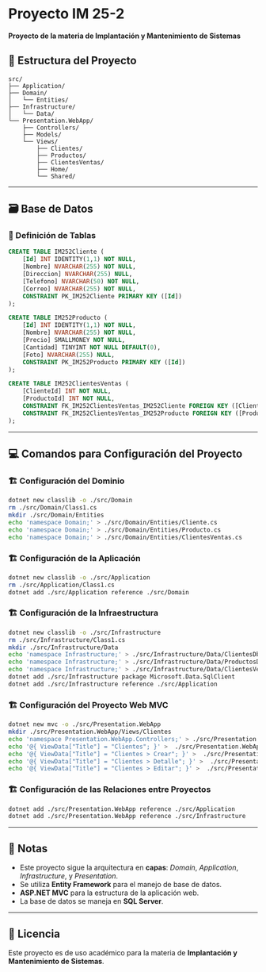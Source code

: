 # Proyecto IM 25-2

**Proyecto de la materia de Implantación y Mantenimiento de Sistemas**

## 📂 Estructura del Proyecto

```tree
src/
├── Application/
├── Domain/
│   └── Entities/
├── Infrastructure/
│   └── Data/    
└── Presentation.WebApp/
    ├── Controllers/
    ├── Models/
    └── Views/
        ├── Clientes/
        ├── Productos/
        ├── ClientesVentas/
        ├── Home/
        └── Shared/
```

---

## 🗃️ Base de Datos

### 📌 Definición de Tablas

```sql
CREATE TABLE IM252Cliente (
    [Id] INT IDENTITY(1,1) NOT NULL,
    [Nombre] NVARCHAR(255) NOT NULL,
    [Direccion] NVARCHAR(255) NULL,
    [Telefono] NVARCHAR(50) NOT NULL,
    [Correo] NVARCHAR(255) NOT NULL,
    CONSTRAINT PK_IM252Cliente PRIMARY KEY ([Id])
);

CREATE TABLE IM252Producto (
    [Id] INT IDENTITY(1,1) NOT NULL,
    [Nombre] NVARCHAR(255) NOT NULL,
    [Precio] SMALLMONEY NOT NULL,
    [Cantidad] TINYINT NOT NULL DEFAULT(0),
    [Foto] NVARCHAR(255) NULL,
    CONSTRAINT PK_IM252Producto PRIMARY KEY ([Id])
);

CREATE TABLE IM252ClientesVentas (
    [ClienteId] INT NOT NULL,
    [ProductoId] INT NOT NULL,
    CONSTRAINT FK_IM252ClientesVentas_IM252Cliente FOREIGN KEY ([ClienteId]) REFERENCES [IM252Cliente] ([Id]),
    CONSTRAINT FK_IM252ClientesVentas_IM252Producto FOREIGN KEY ([ProductoId]) REFERENCES [IM252Producto] ([Id])
);
```

---

## 💻 Comandos para Configuración del Proyecto

### 🏗️ Configuración del Dominio

```sh
dotnet new classlib -o ./src/Domain
rm ./src/Domain/Class1.cs
mkdir ./src/Domain/Entities
echo 'namespace Domain;' > ./src/Domain/Entities/Cliente.cs
echo 'namespace Domain;' > ./src/Domain/Entities/Producto.cs
echo 'namespace Domain;' > ./src/Domain/Entities/ClientesVentas.cs
```

### 🏗️ Configuración de la Aplicación

```sh
dotnet new classlib -o ./src/Application
rm ./src/Application/Class1.cs
dotnet add ./src/Application reference ./src/Domain
```

### 🏗️ Configuración de la Infraestructura

```sh
dotnet new classlib -o ./src/Infrastructure
rm ./src/Infrastructure/Class1.cs
mkdir ./src/Infrastructure/Data
echo 'namespace Infrastructure;' > ./src/Infrastructure/Data/ClientesDbContext.cs
echo 'namespace Infrastructure;' > ./src/Infrastructure/Data/ProductosDbContext.cs
echo 'namespace Infrastructure;' > ./src/Infrastructure/Data/ClientesVentasDbContext.cs
dotnet add ./src/Infrastructure package Microsoft.Data.SqlClient
dotnet add ./src/Infrastructure reference ./src/Application
```

### 🏗️ Configuración del Proyecto Web MVC

```sh
dotnet new mvc -o ./src/Presentation.WebApp
mkdir ./src/Presentation.WebApp/Views/Clientes
echo 'namespace Presentation.WebApp.Controllers;' > ./src/Presentation.WebApp/Controllers/ClientesController.cs
echo '@{ ViewData["Title"] = "Clientes"; }' >  ./src/Presentation.WebApp/Views/Clientes/Index.cshtml
echo '@{ ViewData["Title"] = "Clientes > Crear"; }' >  ./src/Presentation.WebApp/Views/Clientes/Create.cshtml
echo '@{ ViewData["Title"] = "Clientes > Detalle"; }' >  ./src/Presentation.WebApp/Views/Clientes/Details.cshtml
echo '@{ ViewData["Title"] = "Clientes > Editar"; }' >  ./src/Presentation.WebApp/Views/Clientes/Edit.cshtml
```

### 🏗️ Configuración de las Relaciones entre Proyectos

```sh
dotnet add ./src/Presentation.WebApp reference ./src/Application
dotnet add ./src/Presentation.WebApp reference ./src/Infrastructure
```

---

## 📝 Notas

- Este proyecto sigue la arquitectura en **capas**: _Domain_, _Application_, _Infrastructure_, y _Presentation_.
- Se utiliza **Entity Framework** para el manejo de base de datos.
- **ASP.NET MVC** para la estructura de la aplicación web.
- La base de datos se maneja en **SQL Server**.

---

## 📜 Licencia

Este proyecto es de uso académico para la materia de **Implantación y Mantenimiento de Sistemas**.

